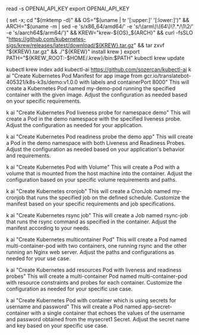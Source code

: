read -s OPENAI_API_KEY
export OPENAI_API_KEY

(
  set -x; cd "$(mktemp -d)" &&
  OS="$(uname | tr '[:upper:]' '[:lower:]')" &&
  ARCH="$(uname -m | sed -e 's/x86_64/amd64/' -e 's/\(arm\)\(64\)\?.*/\1\2/' -e 's/aarch64$/arm64/')" &&
  KREW="krew-${OS}_${ARCH}" &&
  curl -fsSLO "https://github.com/kubernetes-sigs/krew/releases/latest/download/${KREW}.tar.gz" &&
  tar zxvf "${KREW}.tar.gz" &&
  ./"${KREW}" install krew
)
export PATH="${KREW_ROOT:-$HOME/.krew}/bin:$PATH"
kubectl krew update


kubectl krew index add kubectl-ai https://github.com/sozercan/kubectl-ai
k ai "Create Kubernetes Pod Manifest for app image from gcr.io/translatebot-405321/k8s-k3s/demo:v1.0.0 with labels and containerPort 8000"
This will create a Kubernetes Pod named my-demo-pod running the specified container with the given image. Adjust the configuration as needed based on your specific requirements.

k ai "Create Kubernetes Pod liveness probe for namespace demo"
This will create a Pod in the demo namespace with the specified liveness probe. Adjust the configuration as needed for your application.

k ai "Create Kubernetes Pod readiness probe the demo app"
This will create a Pod in the demo namespace with both Liveness and Readiness Probes. Adjust the configuration as needed based on your application's behavior and requirements.

k ai "Create Kubernetes Pod with Volume"
This will create a Pod with a volume that is mounted from the host machine into the container. Adjust the configuration based on your specific volume requirements and paths.

k ai "Create Kubernetes cronjob"
This will create a CronJob named my-cronjob that runs the specified job on the defined schedule. Customize the manifest based on your specific requirements and job specifications.

k ai "Create Kubernetes rsync job"
This will create a Job named rsync-job that runs the rsync command as specified in the container. Adjust the manifest according to your needs.

k ai "Create Kubernetes multicontainer Pod"
This will create a Pod named multi-container-pod with two containers, one running rsync and the other running an Nginx web server. Adjust the paths and configurations as needed for your use case.

k ai "Create Kubernetes add resources Pod with liveness and readiness probes"
This will create a multi-container Pod named multi-container-pod with resource constraints and probes for each container. Customize the configuration as needed for your specific use case.

k ai "Create Kubernetes Pod with container which is using secrets for username and password"
This will create a Pod named app-secret-container with a single container that echoes the values of the username and password obtained from the mysecret1 Secret. Adjust the secret name and key based on your specific use case.